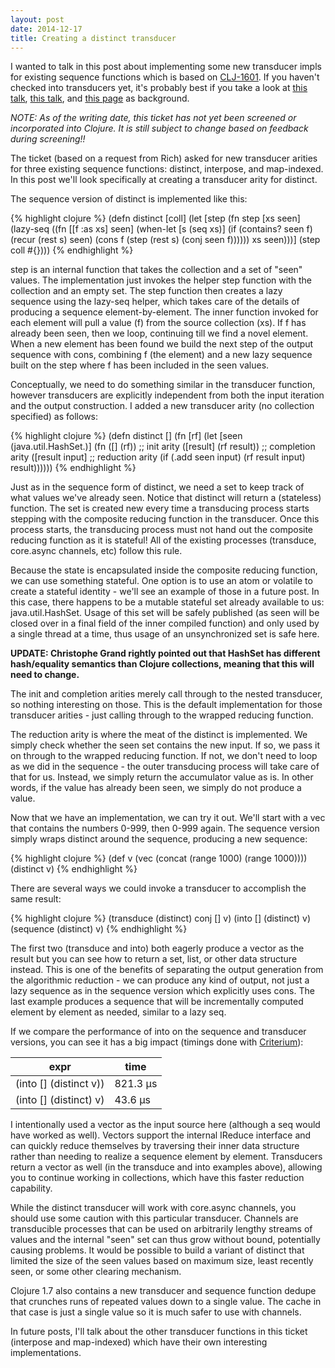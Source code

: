 ```yaml
---
layout: post
date: 2014-12-17
title: Creating a distinct transducer
---
```


I wanted to talk in this post about implementing some new transducer impls for existing sequence functions which is based on [CLJ-1601](http://dev.clojure.org/jira/browse/CLJ-1601). If you haven't checked into transducers yet, it's probably best if you take a look at [this talk](https://www.youtube.com/watch?v=6mTbuzafcII), [this talk](https://www.youtube.com/watch?v=4KqUvG8HPYo), and [this page](http://clojure.org/transducers) as background.

*NOTE: As of the writing date, this ticket has not yet been screened or incorporated into Clojure. It is still subject to change based on feedback during screening!!*

The ticket (based on a request from Rich) asked for new transducer arities for three existing sequence functions: distinct, interpose, and map-indexed. In this post we'll look specifically at creating a transducer arity for distinct.

The sequence version of distinct is implemented like this:

{% highlight clojure %}
(defn distinct [coll]
   (let [step (fn step [xs seen]
                  (lazy-seq
                   ((fn [[f :as xs] seen]
                     (when-let [s (seq xs)]
                       (if (contains? seen f) 
                         (recur (rest s) seen)
                         (cons f (step (rest s) (conj seen f))))))
                    xs seen)))]
     (step coll #{})))
{% endhighlight %}

step is an internal function that takes the collection and a set of "seen" values. 
The implementation just invokes the helper step function with the collection and an empty set. 
The step function then creates a lazy sequence using the lazy-seq helper, which takes care of the details of producing a sequence element-by-element. 
The inner function invoked for each element will pull a value (f) from the source collection (xs). If f has already been seen, then we loop, continuing till we find a novel element. When a new element has been found we build the next step of the output sequence with cons, combining f (the element) and a new lazy sequence built on the step where f has been included in the seen values. 

Conceptually, we need to do something similar in the transducer function, however transducers are explicitly independent from both the input iteration and the output construction. I added a new transducer arity (no collection specified) as follows:

{% highlight clojure %}
(defn distinct []
   (fn [rf]
     (let [seen (java.util.HashSet.)]
       (fn
         ([] (rf))              ;; init arity
         ([result] (rf result)) ;; completion arity
         ([result input]        ;; reduction arity
           (if (.add seen input)
             (rf result input)
             result))))))
{% endhighlight %}

Just as in the sequence form of distinct, we need a set to keep track of what values we've already seen. 
Notice that distinct will return a (stateless) function. 
The set is created new every time a transducing process starts stepping with the composite reducing function in the transducer. 
Once this process starts, the transducing process must not hand out the composite reducing function as it is stateful!
All of the existing processes (transduce, core.async channels, etc) follow this rule.

Because the state is encapsulated inside the composite reducing function, we can use something stateful. 
One option is to use an atom or volatile to create a stateful identity - we'll see an example of those in a future post. 
In this case, there happens to be a mutable stateful set already available to us: java.util.HashSet.
Usage of this set will be safely published (as seen will be closed over in a final field of the inner compiled function) and only used by a single thread at a time, thus usage of an unsynchronized set is safe here.

**UPDATE: Christophe Grand rightly pointed out that HashSet has different hash/equality semantics than Clojure collections, meaning that this will need to change.**

The init and completion arities merely call through to the nested transducer, so nothing interesting on those. 
This is the default implementation for those transducer arities - just calling through to the wrapped reducing function.

The reduction arity is where the meat of the distinct is implemented.
We simply check whether the seen set contains the new input.
If so, we pass it on through to the wrapped reducing function.
If not, we don't need to loop as we did in the sequence - the outer transducing process will take care of that for us.
Instead, we simply return the accumulator value as is.
In other words, if the value has already been seen, we simply do not produce a value.

Now that we have an implementation, we can try it out. 
We'll start with a vec that contains the numbers 0-999, then 0-999 again. 
The sequence version simply wraps distinct around the sequence, producing a new sequence:

{% highlight clojure %}
(def v (vec (concat (range 1000) (range 1000))))
(distinct v)
{% endhighlight %}

There are several ways we could invoke a transducer to accomplish the same result: 

{% highlight clojure %}
(transduce (distinct) conj [] v)
(into [] (distinct) v)
(sequence (distinct) v)
{% endhighlight %}

The first two (transduce and into) both eagerly produce a vector as the result but you can see how to return a set, list, or other data structure instead.
This is one of the benefits of separating the output generation from the algorithmic reduction - we can produce any kind of output, not just a lazy sequence as in the sequence version which explicitly uses cons.
The last example produces a sequence that will be incrementally computed element by element as needed, similar to a lazy seq.

If we compare the performance of into on the sequence and transducer versions, you can see it has a big impact (timings done with [Criterium](https://github.com/hugoduncan/criterium)):

expr | time 
----- | ----
(into [] (distinct v)) | 821.3 µs
(into [] (distinct) v) | 43.6 µs

I intentionally used a vector as the input source here (although a seq would have worked as well).
Vectors support the internal IReduce interface and can quickly reduce themselves by traversing their inner data structure rather than needing to realize a sequence element by element. 
Transducers return a vector as well (in the transduce and into examples above), allowing you to continue working in collections, which have this faster reduction capability.

While the distinct transducer will work with core.async channels, you should use some caution with this particular transducer.
Channels are transducible processes that can be used on arbitrarily lengthy streams of values and the internal "seen" set can thus grow without bound, potentially causing problems.
It would be possible to build a variant of distinct that limited the size of the seen values based on maximum size, least recently seen, or some other clearing mechanism.

Clojure 1.7 also contains a new transducer and sequence function dedupe that crunches runs of repeated values down to a single value. The cache in that case is just a single value so it is much safer to use with channels.

In future posts, I'll talk about the other transducer functions in this ticket (interpose and map-indexed) which have their own interesting implementations.
